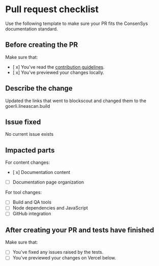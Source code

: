 # Pull request checklist

Use the following template to make sure your PR fits the ConsenSys documentation standard.

## Before creating the PR

Make sure that:

- [ x] You've read the [contribution guidelines](https://docs-template.consensys.net/getting-started/style-guide).
- [ x] You've previewed your changes locally.

## Describe the change

<!-- Add a clear and concise description of what your PR changes in the documentation. -->

Updated the links that went to blockscout and changed them to the goerli.lineascan.build

## Issue fixed

<!-- Link to the GitHub issue that your PR addresses.

Add "fixes #{your issue number}" to close the issue automatically when the PR is merged.

If your PR doesn't completely fix the issue, add "see #{your issue number}" to link to the issue
without automatically closing it. -->

No current issue exists

## Impacted parts

<!-- Check the item from the following lists that your PR impacts. You can check multiple boxes. -->

For content changes:

- [ x] Documentation content
- [ ] Documentation page organization

For tool changes:

- [ ] Build and QA tools
- [ ] Node dependencies and JavaScript
- [ ] GitHub integration

## After creating your PR and tests have finished

Make sure that:

- [ ] You've fixed any issues raised by the tests.
- [ ] You've previewed your changes on Vercel below.
